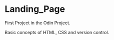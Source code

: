 # Landing_Page
First Project in the Odin Project.

Basic concepts of HTML, CSS and version control.
